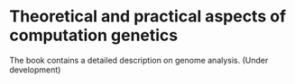 # Theoretical and practical aspects of computation genetics

The book contains a detailed description on genome analysis. (Under development)
